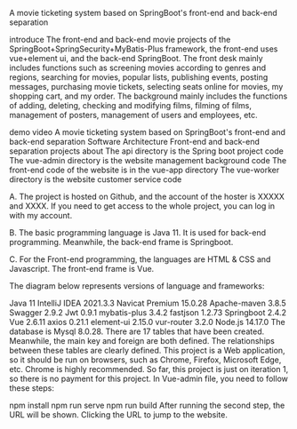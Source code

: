A movie ticketing system based on SpringBoot's front-end and back-end separation

introduce
The front-end and back-end movie projects of the SpringBoot+SpringSecurity+MyBatis-Plus framework, the front-end uses vue+element ui, and the back-end SpringBoot. The front desk mainly includes functions such as screening movies according to genres and regions, searching for movies, popular lists, publishing events, posting messages, purchasing movie tickets, selecting seats online for movies, my shopping cart, and my order. The background mainly includes the functions of adding, deleting, checking and modifying films, filming of films, management of posters, management of users and employees, etc.

demo video
A movie ticketing system based on SpringBoot's front-end and back-end separation
Software Architecture
Front-end and back-end separation projects
about
The api directory is the Spring boot project code
The vue-admin directory is the website management background code
The front-end code of the website is in the vue-app directory
The vue-worker directory is the website customer service code


A. The project is hosted on Github, and the account of the hoster is XXXXX and XXXX. If you need to get access to the whole project, you can log in with my account.

B. The basic programming language is Java 11. It is used for back-end programming. Meanwhile, the back-end frame is Springboot.

C. For the Front-end programming, the languages ​​are HTML & CSS and Javascript. The front-end frame is Vue.



The diagram below represents versions of language and frameworks:

Java 11
IntelliJ IDEA 2021.3.3
Navicat Premium 15.0.28
Apache-maven 3.8.5
Swagger 2.9.2
Jwt 0.9.1
mybatis-plus 3.4.2
fastjson 1.2.73
Springboot 2.4.2
Vue 2.6.11
axios 0.21.1
element-ui 2.15.0
vur-router 3.2.0
Node.js 14.17.0
The database is Mysql 8.0.28. There are 17 tables that have been created. Meanwhile, the main key and foreign are both defined. The relationships between these tables are clearly defined.
This project is a Web application, so it should be run on browsers, such as Chrome, Firefox, Microsoft Edge, etc. Chrome is highly recommended.
So far, this project is just on iteration 1, so there is no payment for this project.
In Vue-admin file, you need to follow these steps:

npm install
npm run serve
npm run build
After running the second step, the URL will be shown. Clicking the URL to jump to the website.
